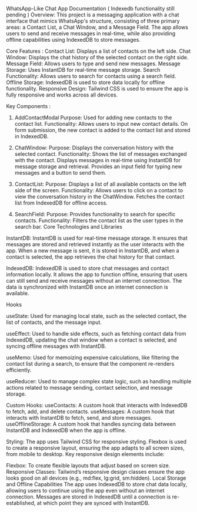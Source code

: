 WhatsApp-Like Chat App Documentation  ( Indexedb functionality still pending )
Overview:
This project is a messaging application with a chat interface that mimics WhatsApp's structure, consisting of three primary areas: a Contact List, a Chat Window, and a Message Field. The app allows users to send and receive messages in real-time, while also providing offline capabilities using IndexedDB to store messages.


Core Features :
Contact List: Displays a list of contacts on the left side.
Chat Window: Displays the chat history of the selected contact on the right side.
Message Field: Allows users to type and send new messages.
Message Storage: Uses InstantDB for real-time message storage.
Search Functionality: Allows users to search for contacts using a search field.
Offline Storage: IndexedDB is used to store data locally for offline functionality.
Responsive Design: Tailwind CSS is used to ensure the app is fully responsive and works across all devices.

Key Components :
1. AddContactModal
Purpose: Used for adding new contacts to the contact list.
Functionality:
Allows users to input new contact details.
On form submission, the new contact is added to the contact list and stored in IndexedDB.

3. ChatWindow:
Purpose: Displays the conversation history with the selected contact.
Functionality:
Shows the list of messages exchanged with the contact.
Displays messages in real-time using InstantDB for message storage and retrieval.
Provides an input field for typing new messages and a button to send them.

5. ContactList:
Purpose: Displays a list of all available contacts on the left side of the screen.
Functionality:
Allows users to click on a contact to view the conversation history in the ChatWindow.
Fetches the contact list from IndexedDB for offline access.

7. SearchField:
Purpose: Provides functionality to search for specific contacts.
Functionality:
Filters the contact list as the user types in the search bar.
Core Technologies and Libraries

InstantDB:
InstantDB is used for real-time message storage. It ensures that messages are stored and retrieved instantly as the user interacts with the app. When a new message is sent, it is stored in InstantDB, and when a contact is selected, the app retrieves the chat history for that contact.

IndexedDB:
IndexedDB is used to store chat messages and contact information locally. It allows the app to function offline, ensuring that users can still send and receive messages without an internet connection. The data is synchronized with InstantDB once an internet connection is available.


Hooks

useState:
Used for managing local state, such as the selected contact, the list of contacts, and the message input.

useEffect:
Used to handle side effects, such as fetching contact data from IndexedDB, updating the chat window when a contact is selected, and syncing offline messages with InstantDB.

useMemo:
Used for memoizing expensive calculations, like filtering the contact list during a search, to ensure that the component re-renders efficiently.

useReducer:
Used to manage complex state logic, such as handling multiple actions related to message sending, contact selection, and message storage.

Custom Hooks:
useContacts: A custom hook that interacts with IndexedDB to fetch, add, and delete contacts.
useMessages: A custom hook that interacts with InstantDB to fetch, send, and store messages.
useOfflineStorage: A custom hook that handles syncing data between InstantDB and IndexedDB when the app is offline.

Styling:
The app uses Tailwind CSS for responsive styling. Flexbox is used to create a responsive layout, ensuring the app adapts to all screen sizes, from mobile to desktop. Key responsive design elements include:

Flexbox: To create flexible layouts that adjust based on screen size.
Responsive Classes: Tailwind’s responsive design classes ensure the app looks good on all devices (e.g., md:flex, lg:grid, sm:hidden).
Local Storage and Offline Capabilities
The app uses IndexedDB to store chat data locally, allowing users to continue using the app even without an internet connection. Messages are stored in IndexedDB until a connection is re-established, at which point they are synced with InstantDB.
